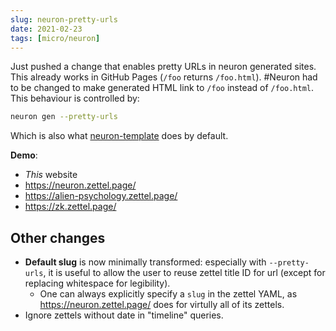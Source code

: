 ```yaml
---
slug: neuron-pretty-urls
date: 2021-02-23
tags: [micro/neuron]
---
```


Just pushed a change that enables pretty URLs in neuron generated sites. This already works in GitHub Pages (`/foo` returns `/foo.html`). #Neuron had to be changed to make generated HTML link to `/foo` instead of `/foo.html`. This behaviour is controlled by:

```sh
neuron gen --pretty-urls
```

Which is also what [neuron-template](https://github.com/srid/neuron-template) does by default.

**Demo**: 
- *This* website
- https://neuron.zettel.page/
- https://alien-psychology.zettel.page/
- https://zk.zettel.page/

## Other changes

- **Default slug** is now minimally transformed: especially with `--pretty-urls`, it is useful to allow the user to reuse zettel title ID for url (except for replacing whitespace for legibility).
    - One can always explicitly specify a `slug` in the zettel YAML, as https://neuron.zettel.page/ does for virtully all of its zettels.
- Ignore zettels without date in "timeline" queries. 
